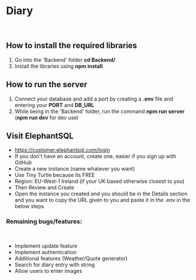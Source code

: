 # Diary
​
## How to install the required libraries
1) Go into the 'Backend' folder **cd Backend/**
2) Install the libraries using **npm install**
​
## How to run the server
1) Connect your database and add a port by creating a **.env** file and entering your **PORT** and **DB_URL**
2) While being in the 'Backend' folder, run the command **npm run server** (**npm run dev** for dev use)
## Visit ElephantSQL

- https://customer.elephantsql.com/login
- If you don't have an account, create one, easier if you sign up with GitHub
- Create a new instance (name whatever you want)
- Use Tiny Turtle because its FREE
- Region: EU-West-1 Ireland (if your UK based otherwise closest to you)
- Then Review and Create
- Open the instance you created and you should be in the Details section and you want to    copy the URL given to you and paste it in the .env in the below steps
​
### Remaining bugs/features:
​
- Implement update feature
- Implement authentication
- Additional features (Weather/Quote generator)
- Search for diary entry with string
- Allow users to enter images